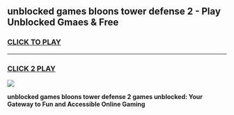 
## unblocked games bloons tower defense 2 - Play Unblocked Gmaes & Free
<h3>
<a href="https://premium.freeplayer.one?title=unblocked_games_bloons_tower_defense_2&ref=19F">CLICK TO PLAY</a></h3>
<hr>

<h3>
<a href="https://premium.freeplayer.one?title=unblocked_games_bloons_tower_defense_2&ref=19F">CLICK 2 PLAY</a>
  
</h3>

<a href="https://premium.freeplayer.one?title=unblocked_games_bloons_tower_defense_2&ref=19F/"><img src="https://clearcache.store/games.png"></a>


**unblocked games bloons tower defense 2 games unblocked: Your Gateway to Fun and Accessible Online Gaming**
